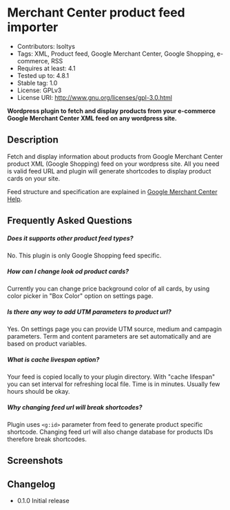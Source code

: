 # Merchant Center product feed importer
* Contributors: lsoltys
* Tags: XML, Product feed, Google Merchant Center, Google Shopping, e-commerce, RSS
* Requires at least: 4.1
* Tested up to: 4.8.1
* Stable tag: 1.0
* License: GPLv3
* License URI: http://www.gnu.org/licenses/gpl-3.0.html

**Wordpress plugin to fetch and display products from your e-commerce Google Merchant Center XML feed on any wordpress site.**

## Description
Fetch and display information about products from Google Merchant Center product XML (Google Shopping) feed on your wordpress site. All you need is valid feed URL and plugin will generate shortcodes to display product cards on your site.

Feed structure and specification are explained in [Google Merchant Center Help](https://support.google.com/merchants/answer/7052112?visit_id=1-636317402488791740-723275688&hl=en&rd=1).

## Frequently Asked Questions

##### Does it supports other product feed types?

No. This plugin is only Google Shopping feed specific.

##### How can I change look od product cards?

Currently you can change price background color of all cards, by using color picker in "Box Color" option on settings page.

##### Is there any way to add UTM parameters to product url?

Yes. On settings page you can provide UTM source, medium and campagin parameters. Term and content parameters are set automatically and are based on product variables.

##### What is cache livespan option?

Your feed is copied locally to your plugin directory. With "cache lifespan" you can set interval for refreshing local file. Time is in minutes. Usually few hours should be okay.

##### Why changing feed url will break shortcodes?

Plugin uses `<g:id>` parameter from feed to generate product specific shortcode. Changing feed url will also change database for products IDs therefore break shortcodes.

## Screenshots


## Changelog

* 0.1.0
Initial release
